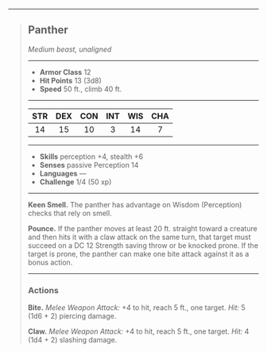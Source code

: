 ***
> ## Panther
> *Medium beast, unaligned*
> 
> ***
> 
> - **Armor Class** 12
> - **Hit Points** 13 (3d8)
> - **Speed** 50 ft., climb 40 ft.
> 
> ***
> 
> |STR|DEX|CON|INT|WIS|CHA|
> |:---:|:---:|:---:|:---:|:---:|:---:|
> |14|15|10|3|14|7|
> 
> ***
> 
> - **Skills** perception +4, stealth +6
> - **Senses** passive Perception 14
> - **Languages** —
> - **Challenge** 1/4 (50 xp)
> 
> ***
> 
> **Keen Smell.** The panther has advantage on Wisdom (Perception) checks that rely on smell.
> 
> **Pounce.** If the panther moves at least 20 ft. straight toward a creature and then hits it with a claw attack on the same turn, that target must succeed on a DC 12 Strength saving throw or be knocked prone. If the target is prone, the panther can make one bite attack against it as a bonus action.
> 
> ***
> 
> ### Actions
> **Bite.** *Melee Weapon Attack:* +4 to hit, reach 5 ft., one target. *Hit:* 5 (1d6 + 2) piercing damage.
> 
> **Claw.** *Melee Weapon Attack:* +4 to hit, reach 5 ft., one target. *Hit:* 4 (1d4 + 2) slashing damage.